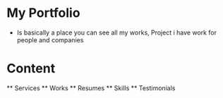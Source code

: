 # My Portfolio

* Is basically a place you can see all my works,
Project i have work for people and companies

# Content

** Services
** Works 
** Resumes 
** Skills
** Testimonials